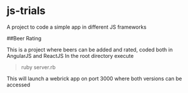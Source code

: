 # js-trials
A project to code a simple app in different JS frameworks

##Beer Rating

This is a project where beers can be added and rated, coded both in AngularJS and ReactJS
In the root directory execute

> ruby server.rb

This will launch a webrick app on port 3000 where both versions can be accessed
